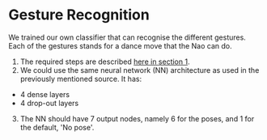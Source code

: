 # Gesture Recognition

We trained our own classifier that can recognise the different gestures. Each of the gestures stands for a dance move that the Nao can do.

1. The required steps are described [here in section 1](https://github.com/tringn/2D-Keypoints-based-Pose-Classifier).
2. We could use the same neural network (NN) architecture as used in the previously mentioned source. It has:
  - 4 dense layers
  - 4 drop-out layers
3. The NN should have 7 output nodes, namely 6 for the poses, and 1 for the default, 'No pose'.
